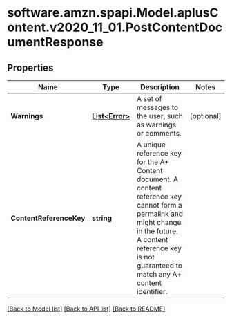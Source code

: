 # software.amzn.spapi.Model.aplusContent.v2020_11_01.PostContentDocumentResponse

## Properties

Name | Type | Description | Notes
------------ | ------------- | ------------- | -------------
**Warnings** | [**List&lt;Error&gt;**](Error.md) | A set of messages to the user, such as warnings or comments. | [optional] 
**ContentReferenceKey** | **string** | A unique reference key for the A+ Content document. A content reference key cannot form a permalink and might change in the future. A content reference key is not guaranteed to match any A+ content identifier. | 

[[Back to Model list]](../README.md#documentation-for-models) [[Back to API list]](../README.md#documentation-for-api-endpoints) [[Back to README]](../README.md)

